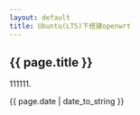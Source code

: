 ```yaml
---
layout: default
title: Ubuntu(LTS)下搭建openwrt
---
```


<h2>{{ page.title }}</h2>
<p>111111.</p>
<p>{{ page.date | date_to_string }}</p>

